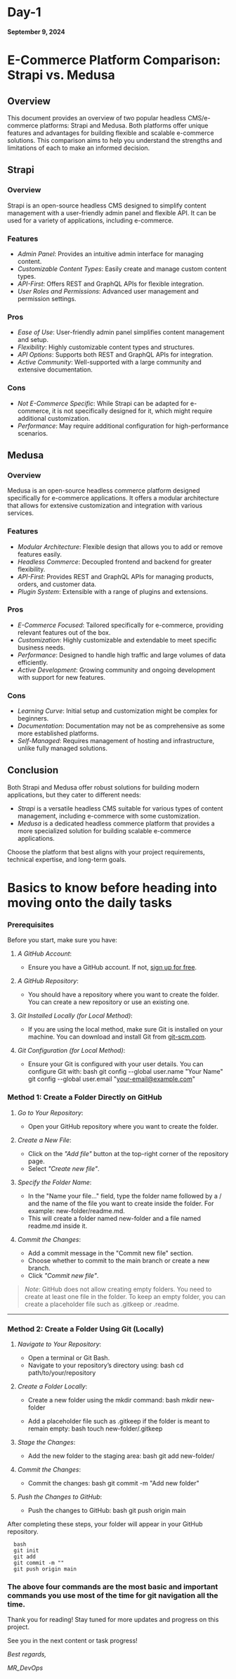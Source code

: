 # Day-1
**September 9, 2024**

# E-Commerce Platform Comparison: Strapi vs. Medusa

## Overview

This document provides an overview of two popular headless CMS/e-commerce platforms: Strapi and Medusa. Both platforms offer unique features and advantages for building flexible and scalable e-commerce solutions. This comparison aims to help you understand the strengths and limitations of each to make an informed decision.

## Strapi

### Overview

Strapi is an open-source headless CMS designed to simplify content management with a user-friendly admin panel and flexible API. It can be used for a variety of applications, including e-commerce.

### Features

- *Admin Panel*: Provides an intuitive admin interface for managing content.
- *Customizable Content Types*: Easily create and manage custom content types.
- *API-First*: Offers REST and GraphQL APIs for flexible integration.
- *User Roles and Permissions*: Advanced user management and permission settings.

### Pros

- *Ease of Use*: User-friendly admin panel simplifies content management and setup.
- *Flexibility*: Highly customizable content types and structures.
- *API Options*: Supports both REST and GraphQL APIs for integration.
- *Active Community*: Well-supported with a large community and extensive documentation.

### Cons

- *Not E-Commerce Specific*: While Strapi can be adapted for e-commerce, it is not specifically designed for it, which might require additional customization.
- *Performance*: May require additional configuration for high-performance scenarios.

## Medusa

### Overview

Medusa is an open-source headless commerce platform designed specifically for e-commerce applications. It offers a modular architecture that allows for extensive customization and integration with various services.

### Features

- *Modular Architecture*: Flexible design that allows you to add or remove features easily.
- *Headless Commerce*: Decoupled frontend and backend for greater flexibility.
- *API-First*: Provides REST and GraphQL APIs for managing products, orders, and customer data.
- *Plugin System*: Extensible with a range of plugins and extensions.

### Pros

- *E-Commerce Focused*: Tailored specifically for e-commerce, providing relevant features out of the box.
- *Customization*: Highly customizable and extendable to meet specific business needs.
- *Performance*: Designed to handle high traffic and large volumes of data efficiently.
- *Active Development*: Growing community and ongoing development with support for new features.

### Cons

- *Learning Curve*: Initial setup and customization might be complex for beginners.
- *Documentation*: Documentation may not be as comprehensive as some more established platforms.
- *Self-Managed*: Requires management of hosting and infrastructure, unlike fully managed solutions.

## Conclusion

Both Strapi and Medusa offer robust solutions for building modern applications, but they cater to different needs:

- *Strapi* is a versatile headless CMS suitable for various types of content management, including e-commerce with some customization.
- *Medusa* is a dedicated headless commerce platform that provides a more specialized solution for building scalable e-commerce applications.

Choose the platform that best aligns with your project requirements, technical expertise, and long-term goals.


# Basics to know before heading into moving onto the daily tasks

### Prerequisites

Before you start, make sure you have:

1. *A GitHub Account*:
   - Ensure you have a GitHub account. If not, [sign up for free](https://github.com/join).

2. *A GitHub Repository*:
   - You should have a repository where you want to create the folder. You can create a new repository or use an existing one.

3. *Git Installed Locally (for Local Method)*:
   - If you are using the local method, make sure Git is installed on your machine. You can download and install Git from [git-scm.com](https://git-scm.com/).

4. *Git Configuration (for Local Method)*:
   - Ensure your Git is configured with your user details. You can configure Git with:
     bash
     git config --global user.name "Your Name"
     git config --global user.email "your-email@example.com"
     

### Method 1: Create a Folder Directly on GitHub

1. *Go to Your Repository*:
   - Open your GitHub repository where you want to create the folder.

2. *Create a New File*:
   - Click on the *"Add file"* button at the top-right corner of the repository page.
   - Select *"Create new file"*.

3. *Specify the Folder Name*:
   - In the "Name your file..." field, type the folder name followed by a / and the name of the file you want to create inside the folder. For example: new-folder/readme.md.
   - This will create a folder named new-folder and a file named readme.md inside it.

4. *Commit the Changes*:
   - Add a commit message in the "Commit new file" section.
   - Choose whether to commit to the main branch or create a new branch.
   - Click *"Commit new file"*.

> *Note*: GitHub does not allow creating empty folders. You need to create at least one file in the folder. To keep an empty folder, you can create a placeholder file such as .gitkeep or .readme. 

---

### Method 2: Create a Folder Using Git (Locally)

1. *Navigate to Your Repository*:
   - Open a terminal or Git Bash.
   - Navigate to your repository’s directory using:
     bash
     cd path/to/your/repository
     

2. *Create a Folder Locally*:
   - Create a new folder using the mkdir command:
     bash
     mkdir new-folder
     
   - Add a placeholder file such as .gitkeep if the folder is meant to remain empty:
     bash
     touch new-folder/.gitkeep
     

3. *Stage the Changes*:
   - Add the new folder to the staging area:
     bash
     git add new-folder/
     

4. *Commit the Changes*:
   - Commit the changes:
     bash
     git commit -m "Add new folder"
     

5. *Push the Changes to GitHub*:
   - Push the changes to GitHub:
     bash
     git push origin main
     

After completing these steps, your folder will appear in your GitHub repository.

      bash
      git init
      git add
      git commit -m ""
      git push origin main

### The above four commands are the most basic and important commands you use most of the time for git navigation all the time.

Thank you for reading! Stay tuned for more updates and progress on this project. 

See you in the next content or task progress!

*Best regards,*

*MR_DevOps*

